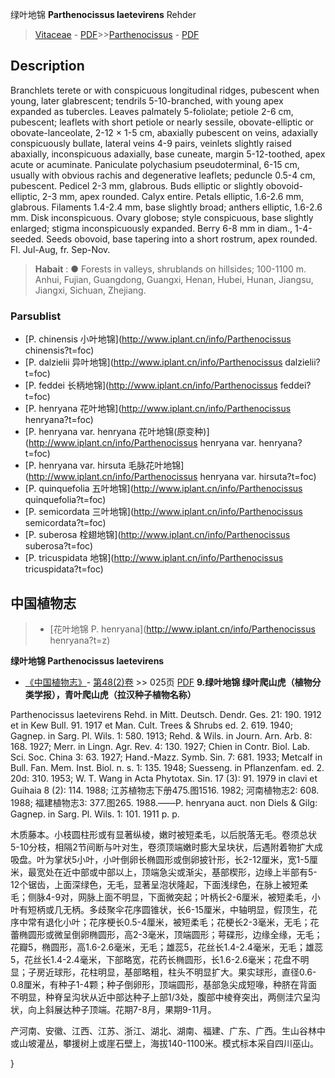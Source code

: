 绿叶地锦 **Parthenocissus laetevirens** Rehder

> [Vitaceae](http://www.iplant.cn/info/Vitaceae?t=foc) - [PDF](http://www.iplant.cn/foc/pdf/Vitaceae.pdf)>>[Parthenocissus](http://www.iplant.cn/info/Parthenocissus?t=foc) - [PDF](http://www.iplant.cn/foc/pdf/Parthenocissus.pdf)

## Description

Branchlets terete or with conspicuous longitudinal ridges, pubescent when young, later glabrescent; tendrils 5-10-branched, with young apex expanded as tubercles. Leaves palmately 5-foliolate; petiole 2-6 cm, pubescent; leaflets with short petiole or nearly sessile, obovate-elliptic or obovate-lanceolate, 2-12 × 1-5 cm, abaxially pubescent on veins, adaxially conspicuously bullate, lateral veins 4-9 pairs, veinlets slightly raised abaxially, inconspicuous adaxially, base cuneate, margin 5-12-toothed, apex acute or acuminate. Paniculate polychasium pseudoterminal, 6-15 cm, usually with obvious rachis and degenerative leaflets; peduncle 0.5-4 cm, pubescent. Pedicel 2-3 mm, glabrous. Buds elliptic or slightly obovoid-elliptic, 2-3 mm, apex rounded. Calyx entire. Petals elliptic, 1.6-2.6 mm, glabrous. Filaments 1.4-2.4 mm, base slightly broad; anthers elliptic, 1.6-2.6 mm. Disk inconspicuous. Ovary globose; style conspicuous, base slightly enlarged; stigma inconspicuously expanded. Berry 6-8 mm in diam., 1-4-seeded. Seeds obovoid, base tapering into a short rostrum, apex rounded. Fl. Jul-Aug, fr. Sep-Nov.


> **Habait** : 
>●  Forests in valleys, shrublands on hillsides; 100-1100 m. Anhui, Fujian, Guangdong, Guangxi, Henan, Hubei, Hunan, Jiangsu, Jiangxi, Sichuan, Zhejiang.

### Parsublist

* [P.  chinensis  小叶地锦](http://www.iplant.cn/info/Parthenocissus chinensis?t=foc)
* [P.  dalzielii  异叶地锦](http://www.iplant.cn/info/Parthenocissus dalzielii?t=foc)
* [P.  feddei  长柄地锦](http://www.iplant.cn/info/Parthenocissus feddei?t=foc)
* [P.  henryana  花叶地锦](http://www.iplant.cn/info/Parthenocissus henryana?t=foc)
* [P.  henryana var. henryana  花叶地锦(原变种)](http://www.iplant.cn/info/Parthenocissus henryana var. henryana?t=foc)
* [P.  henryana var. hirsuta  毛脉花叶地锦](http://www.iplant.cn/info/Parthenocissus henryana var. hirsuta?t=foc)
* [P.  quinquefolia  五叶地锦](http://www.iplant.cn/info/Parthenocissus quinquefolia?t=foc)
* [P.  semicordata  三叶地锦](http://www.iplant.cn/info/Parthenocissus semicordata?t=foc)
* [P.  suberosa  栓翅地锦](http://www.iplant.cn/info/Parthenocissus suberosa?t=foc)
* [P.  tricuspidata  地锦](http://www.iplant.cn/info/Parthenocissus tricuspidata?t=foc)

## 中国植物志

> * [花叶地锦  P.  henryana](http://www.iplant.cn/info/Parthenocissus henryana?t=z)


**绿叶地锦 Parthenocissus laetevirens**

* [《中国植物志》](http://www.iplant.cn/frps)- [第48(2)卷](http://www.iplant.cn/frps/vol/48(2)) >> 025页 [PDF](http://www.iplant.cn/frps/pdf/48(2)/025.PDF)
**9.绿叶地锦 绿叶爬山虎（植物分类学报），青叶爬山虎（拉汉种子植物名称）**

Parthenocissus laetevirens Rehd. in Mitt. Deutsch. Dendr. Ges. 21: 190. 1912 et in Kew Bull. 91. 1917 et Man. Cult. Trees & Shrubs ed. 2. 619. 1940; Gagnep. in Sarg. Pl. Wils. 1: 580. 1913; Rehd. & Wils. in Journ. Arn. Arb. 8: 168. 1927; Merr. in Lingn. Agr. Rev. 4: 130. 1927; Chien in Contr. Biol. Lab. Sci. Soc. China 3: 63. 1927; Hand.-Mazz. Symb. Sin. 7: 681. 1933; Metcalf in Bull. Fan. Mem. Inst. Biol. n. s. 1: 135. 1948; Suesseng. in Pflanzenfam. ed. 2. 20d: 310. 1953; W. T. Wang in Acta Phytotax. Sin. 17 (3): 91. 1979 in clavi et Guihaia 8 (2): 114. 1988; 江苏植物志下册475.图1516. 1982; 河南植物志2: 608. 1988; 福建植物志3: 377.图265. 1988.——P. henryana auct. non Diels & Gilg: Gagnep. in Sarg. Pl. Wils. 1: 101. 1911 p. p.

木质藤本。小枝圆柱形或有显著纵棱，嫩时被短柔毛，以后脱落无毛。卷须总状5-10分枝，相隔2节间断与叶对生，卷须顶端嫩时膨大呈块状，后遇附着物扩大成吸盘。叶为掌状5小叶，小叶倒卵长椭圆形或倒卵披针形，长2-12厘米，宽1-5厘米，最宽处在近中部或中部以上，顶端急尖或渐尖，基部楔形，边缘上半部有5-12个锯齿，上面深绿色，无毛，显著呈泡状隆起，下面浅绿色，在脉上被短柔毛；侧脉4-9对，网脉上面不明显，下面微突起；叶柄长2-6厘米，被短柔毛，小叶有短柄或几无柄。多歧聚伞花序圆锥状，长6-15厘米，中轴明显，假顶生，花序中常有退化小叶；花序梗长0.5-4厘米，被短柔毛；花梗长2-3毫米，无毛；花蕾椭圆形或微呈倒卵椭圆形，高2-3毫米，顶端圆形；萼碟形，边缘全缘，无毛；花瓣5，椭圆形，高1.6-2.6毫米，无毛；雄蕊5，花丝长1.4-2.4毫米，无毛；雄蕊5，花丝长1.4-2.4毫米，下部略宽，花药长椭圆形，长1.6-2.6毫米；花盘不明显；子房近球形，花柱明显，基部略粗，柱头不明显扩大。果实球形，直径0.6-0.8厘米，有种子1-4颗；种子倒卵形，顶端圆形，基部急尖成短喙，种脐在背面不明显，种脊呈沟状从近中部达种子上部1/3处，腹部中棱脊突出，两侧洼穴呈沟状，向上斜展达种子顶端。花期7-8月，果期9-11月。

产河南、安徽、江西、江苏、浙江、湖北、湖南、福建、广东、广西。生山谷林中或山坡灌丛，攀援树上或崖石壁上，海拔140-1100米。模式标本采自四川巫山。

}